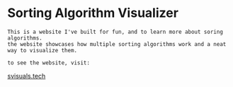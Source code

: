 # Sorting Algorithm Visualizer
	This is a website I've built for fun, and to learn more about soring algorithms.
	the website showcases how multiple sorting algorithms work and a neat way to visualize them.
	
	to see the website, visit:
[svisuals.tech](https://www.svisuals.tech/)

